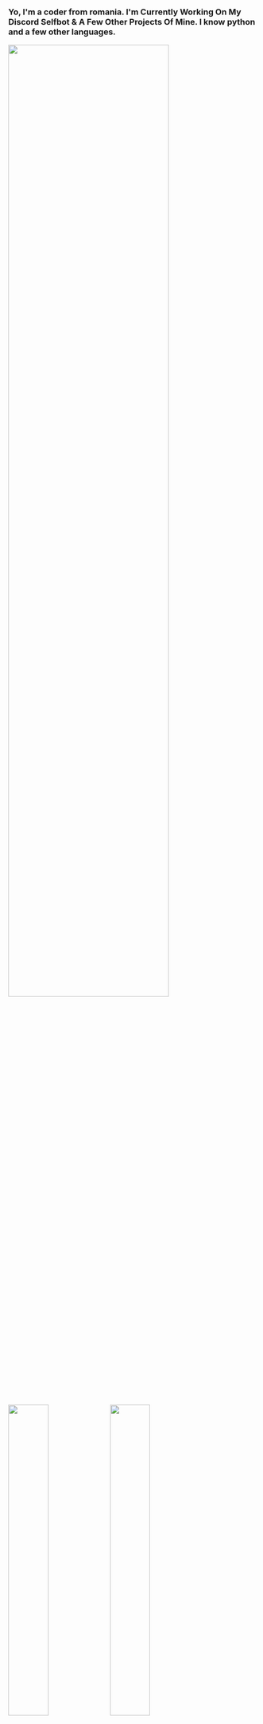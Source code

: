 ### Yo, I'm a coder from romania. I'm Currently Working On My Discord Selfbot & A Few Other Projects Of Mine. I know python and a few other languages.

<img width="80%" height="70%" src="https://github-widgetbox.vercel.app/api/profile?username=tnaeso&data=followers,repositories,stars,commits&theme=darkmode">
<img align="left" width="40%" src="https://github-readme-stats.vercel.app/api?username=tnaeso&show_icons=true&theme=radical">
<img align="left" width="40%" src="https://github-readme-stats.vercel.app/api/top-langs/?username=tnaeso&layout=compact">

<br clear="left">

### Discord:
<img width="40%" src="(https://discord.c99.nl/widget/theme-1/1160611866935042108.png">

<details>
  <p align="center">
   <h5>I'm YouTuber and Programmer<h5>
    </a>
  </p>
</details>

[<img src='https://cdn.jsdelivr.net/npm/simple-icons@3.0.1/icons/github.svg' alt='GitHub' height='30'>](https://github.com/tnaeso)
[<img src='https://cdn.jsdelivr.net/npm/simple-icons@3.0.1/icons/youtube.svg' alt='YouTube' height='30'>](https://www.youtube.com/@tnaeso)
